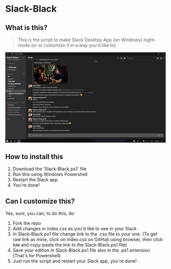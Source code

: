 # Slack-Black

## What is this?

>This is the script to make Slack Desktop App (on Windows) night-mode (or to customize it in a way you'd like to).

![Screenshot](image.png)

## How to install this

1. Download the 'Slack-Black.ps1' file
2. Run this using Windows Powershell
3. Restart the Slack app
4. You're done!

## Can I customize this? 

Yes, sure, you can, to do this, do:

1. Fork the repo
2. Add changes in index.css as you'd like to see in your Slack
3. In Slack-Black.ps1 file change link to the .css file to your one. (To get raw link as mine, click on index.css on GitHub using browser, then click `RAW` and copy-paste the link to the Slack-Black.ps1 file)
4. Save your edition in Slack-Black.ps1 file also in the .ps1 extension (That's for Powershell)
5. Just run the script and restart your Slack app, you're done!